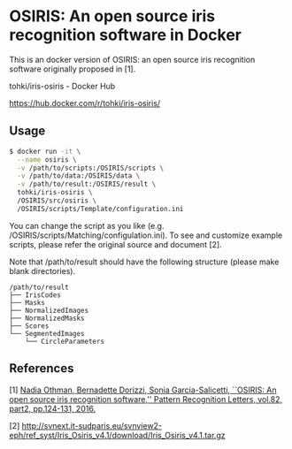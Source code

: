 # OSIRIS: An open source iris recognition software in Docker

This is an docker version of OSIRIS: an open source iris recognition software originally proposed in [1].

tohki/iris-osiris - Docker Hub

https://hub.docker.com/r/tohki/iris-osiris/

## Usage
```bash
$ docker run -it \
  --name osiris \
  -v /path/to/scripts:/OSIRIS/scripts \
  -v /path/to/data:/OSIRIS/data \
  -v /path/to/result:/OSIRIS/result \
  tohki/iris-osiris \
  /OSIRIS/src/osiris \
  /OSIRIS/scripts/Template/configuration.ini
```
You can change the script as you like (e.g.  /OSIRIS/scripts/Matching/configulation.ini).
To see and customize example scripts, please refer the original source and document [2].

Note that /path/to/result should have the following structure (please make blank directories).

```
/path/to/result
├── IrisCodes
├── Masks
├── NormalizedImages
├── NormalizedMasks
├── Scores
└── SegmentedImages
    └── CircleParameters
```

## References
[1] [Nadia Othman, Bernadette Dorizzi, Sonia Garcia-Salicetti, ``OSIRIS: An open source iris recognition software,'' Pattern Recognition Letters, vol.82, part2, pp.124-131, 2016.](https://www.sciencedirect.com/science/article/pii/S0167865515002986)

[2] http://svnext.it-sudparis.eu/svnview2-eph/ref_syst/Iris_Osiris_v4.1/download/Iris_Osiris_v4.1.tar.gz

